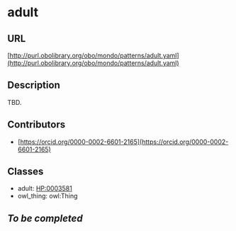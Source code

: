 # adult 
## URL 
[http://purl.obolibrary.org/obo/mondo/patterns/adult.yaml](http://purl.obolibrary.org/obo/mondo/patterns/adult.yaml)
## Description 
TBD.
## Contributors 
* [https://orcid.org/0000-0002-6601-2165](https://orcid.org/0000-0002-6601-2165) 
## Classes 
* adult: [HP:0003581](http://purl.obolibrary.org/obo/HP_0003581) 
* owl_thing: owl:Thing 
## _To be completed_